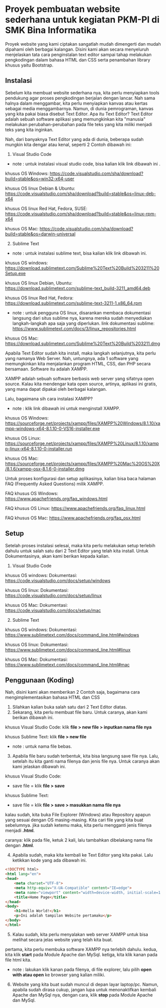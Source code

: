 # Proyek pembuatan website sederhana untuk kegiatan PKM-PI di SMK Bina Informatika

Proyek website yang kami ciptakan sangatlah mudah dimengerti dan mudah dipahami oleh berbagai kalangan. 
Disini kami akan secara menyeluruh menjelaskan tata cara penginstalan text editor sampai tahap melakukan pengkodingan dalam bahasa HTML dan CSS serta penambahan library khusus yaitu Bootstrap.

## Instalasi

Sebelum kita membuat website sederhana nya, kita perlu menyiapkan tools pendukung agar proses pengkodingan berjalan dengan lancar. 
Nah sama halnya dalam menggambar, kita perlu menyiapkan kanvas atau kertas sebagai media menggambarnya. 
Namun, di dunia pemrograman, kanvas yang kita pakai biasa disebut Text Editor. 
Apa itu Text Editor? Text Editor adalah sebuah software aplikasi yang memungkinkan kita "manusia" melakukan perubahan-perubahan pada file teks yang kita miliki menjadi teks yang kita inginkan.

Nah, dari banyaknya Text Editor yang ada di dunia, beberapa sudah mungkin kita dengar atau kenal, seperti 2 Contoh dibawah ini:
1. Visual Studio Code

- note : untuk instalasi visual studio code, bisa kalian klik link dibawah ini .

khusus OS Windows: 
https://code.visualstudio.com/sha/download?build=stable&os=win32-x64-user

khusus OS linux Debian & Ubuntu:
https://code.visualstudio.com/sha/download?build=stable&os=linux-deb-x64

khusus OS linux Red Hat, Fedora, SUSE:
https://code.visualstudio.com/sha/download?build=stable&os=linux-rpm-x64

khusus OS Mac:
https://code.visualstudio.com/sha/download?build=stable&os=darwin-universal


2. Sublime Text

- note : untuk instalasi sublime text, bisa kalian klik link dibawah ini.

khusus OS windows:
https://download.sublimetext.com/Sublime%20Text%20Build%203211%20Setup.exe

khusus OS linux Debian, Ubuntu:
https://download.sublimetext.com/sublime-text_build-3211_amd64.deb

khusus OS linux Red Hat, Fedora:
https://download.sublimetext.com/sublime-text-3211-1.x86_64.rpm

- note : untuk pengguna OS linux, disarankan membaca dokumentasi langsung dari situs sublime nya, karena mereka sudah menyediakan langkah-langkah apa saja yang diperlukan.
link dokumentasi sublime: https://www.sublimetext.com/docs/3/linux_repositories.html

khusus OS Mac:
https://download.sublimetext.com/Sublime%20Text%20Build%203211.dmg

Apabila Text Editor sudah kita install, maka langkah selanjutnya, kita perlu yang namanya Web Server. 
Nah, untungnya, ada 1 software yang memungkinkan kita menjalankan program HTML, CSS, dan PHP secara bersamaan. 
Software itu adalah XAMPP.

XAMPP adalah sebuah software berbasis web server yang sifatnya open source. 
Kalau kita mendengar kata open source, artinya, aplikasi ini gratis, yang mana dapat dipakai oleh berbagai kalangan.

Lalu, bagaimana sih cara instalasi XAMPP?

- note : klik link dibawah ini untuk menginstall XAMPP.

khusus OS Windows:
https://sourceforge.net/projects/xampp/files/XAMPP%20Windows/8.1.10/xampp-windows-x64-8.1.10-0-VS16-installer.exe

khusus OS Linux:
https://sourceforge.net/projects/xampp/files/XAMPP%20Linux/8.1.10/xampp-linux-x64-8.1.10-0-installer.run

khusus OS Mac:
https://sourceforge.net/projects/xampp/files/XAMPP%20Mac%20OS%20X/8.1.6/xampp-osx-8.1.6-0-installer.dmg

Untuk proses konfigurasi dan setup aplikasinya, kalian bisa baca halaman FAQ (Frequently Asked Questions) milik XAMPP.

FAQ khusus OS Windows:
https://www.apachefriends.org/faq_windows.html

FAQ khusus OS Linux:
https://www.apachefriends.org/faq_linux.html

FAQ khusus OS Mac:
https://www.apachefriends.org/faq_osx.html

## Setup

Setelah proses instalasi selesai, maka kita perlu melakukan setup terlebih dahulu untuk salah satu dari 2 Text Editor yang telah kita install.
Untuk Dokumentasinya, akan kami berikan kepada kalian.

1. Visual Studio Code

khusus OS windows:
Dokumentasi: https://code.visualstudio.com/docs/setup/windows

khusus OS linux:
Dokumentasi: https://code.visualstudio.com/docs/setup/linux

khusus OS Mac:
Dokumentasi: https://code.visualstudio.com/docs/setup/mac

2. Sublime Text

khusus OS windows:
Dokumentasi: https://www.sublimetext.com/docs/command_line.html#windows

khusus OS linux:
Dokumentasi: https://www.sublimetext.com/docs/command_line.html#linux

khusus OS Mac:
Dokumentasi: https://www.sublimetext.com/docs/command_line.html#mac

## Penggunaan (Koding)

Nah, disini kami akan memberikan 2 Contoh saja, bagaimana cara mengimplementasikan bahasa HTML dan CSS

1. Silahkan kalian buka salah satu dari 2 Text Editor diatas.
2. Sekarang, kita perlu membuat file baru. Untuk caranya, akan kami berikan dibawah ini.

khusus Visual Studio Code:
klik **file > new file > inputkan nama file nya**

khusus Sublime Text:
klik **file > new file**

- note : untuk nama file bebas.

3. Apabila file baru sudah terbentuk, kita bisa langsung save file nya. Lalu, setelah itu kita ganti nama filenya dan jenis file nya. Untuk caranya akan kami jelaskan dibawah ini.

khusus Visual Studio Code:
- save file = klik **file > save**

khusus Sublime Text:
- save file = klik **file > save > masukkan nama file nya**

kalau sudah, kita buka File Explorer (Windows) atau Repository apapun yang sesuai dengan OS masing-masing. Kita cari file yang kita buat sebelumnya. jika sudah ketemu maka, kita perlu mengganti jenis filenya menjadi **.html**.

caranya: klik pada file, ketuk 2 kali, lalu tambahkan dibelakang nama file dengan **.html**.

4. Apabila sudah, maka kita kembali ke Text Editor yang kita pakai. Lalu ketikkan kode yang ada dibawah ini.

```html
<!DOCTYPE html>
<html lang="en">
<head>
    <meta charset="UTF-8">
    <meta http-equiv="X-UA-Compatible" content="IE=edge">
    <meta name="viewport" content="width=device-width, initial-scale=1.0">
    <title>Home Page</title>
</head>
<body>
    <h1>Hello World!</h1>
    <p>Ini adalah tampilan Website pertamaku</p>
</body>
</html>
```

5. Kalau sudah, kita perlu menyalakan web server XAMPP untuk bisa melihat secara jelas website yang telah kita buat.

pertama, kita perlu membuka software XAMPP nya terlebih dahulu.
kedua, kita klik **start** pada Module Apache dan MySql.
ketiga, kita klik kanan pada file html kita.

- note : lakukan klik kanan pada filenya, di file explorer, lalu pilih **open with atau open** ke browser yang kalian miliki.

6. Website yang kita buat sudah muncul di depan layar laptop/pc. Namun, apabila sudah dirasa cukup, jangan lupa untuk menonaktifkan kembali Apache dan MySql nya, dengan cara, klik **stop** pada Module Apache dan MySql. 

